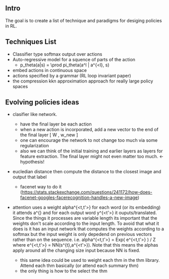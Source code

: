 Intro
----
The goal is to create a list of technique and paradigms for desiging policies in RL.

Techniques List
----

- Classifier type softmax output over actions
- Auto-regressive model for a squence of parts of the action
  - p_theta(a|s) = \prod pi_theta(a^l | a^{<l}, s)
- embed actions in continuous space
- actions specified by a grammar (RL loop invariant paper)
- the compression kkn approximation approach for really large policy spaces


Evolving policies ideas
----

- clasifier like network.
  - have the final layer be each action
  - when a new action is incorporated, add a new vector to the end of the final layer [ W , w_new ]
  - one can encourage the network to not change too much via some regularization
  - also we can think of the initial training and earlier layers as layers for feature extraction. The final layer might not even matter too much. <- hypothesis!
- eucledian distance then compute the distance to the closest image and output that label
  - facenet way to do it (https://stats.stackexchange.com/questions/241172/how-does-facenet-googles-facerecognition-handles-a-new-image)
 
- attention uses a weight alpha^{<t,t'>} for each word (or its embedding) it attends a^{<t>} and for each output word y^{<t'>} it ouputs/translated. Since the things it processes are variable length its important that the weights don't scale according to the input length. To avoid that what it does is it has an input network that computes the weights according to a softmax but the input weight is only depedend on previous vectors rather than on the sequence. i.e. alpha^{<t,t'>} = Exp( e^{<t,t'>} ) / Z where e^{<t,t'>} = NN(s^{t},a^{<t'>}). Note that this means the alphas apply around all the changing size input because NN is fixed.
  - this same idea could be used to weight each thm in the thm library. Attend each thm basically (or attend each summary thm)
  - the only thing is how to the select the thm
